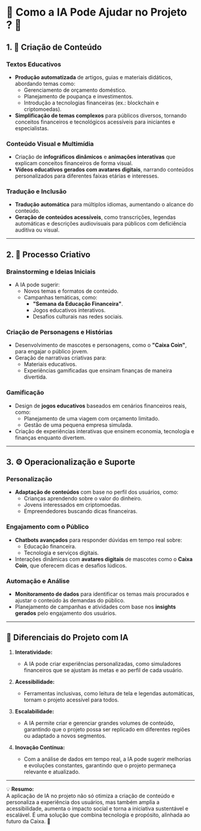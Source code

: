 # 🌟 Como a IA Pode Ajudar no Projeto ? 🌟  

## 1. 📝 Criação de Conteúdo  

### **Textos Educativos**  
- **Produção automatizada** de artigos, guias e materiais didáticos, abordando temas como:  
  - Gerenciamento de orçamento doméstico.  
  - Planejamento de poupança e investimentos.  
  - Introdução a tecnologias financeiras (ex.: blockchain e criptomoedas).  
- **Simplificação de temas complexos** para públicos diversos, tornando conceitos financeiros e tecnológicos acessíveis para iniciantes e especialistas.  

### **Conteúdo Visual e Multimídia**  
- Criação de **infográficos dinâmicos** e **animações interativas** que explicam conceitos financeiros de forma visual.  
- **Vídeos educativos gerados com avatares digitais**, narrando conteúdos personalizados para diferentes faixas etárias e interesses.  

### **Tradução e Inclusão**  
- **Tradução automática** para múltiplos idiomas, aumentando o alcance do conteúdo.  
- **Geração de conteúdos acessíveis**, como transcrições, legendas automáticas e descrições audiovisuais para públicos com deficiência auditiva ou visual.  

---

## 2. 🎨 Processo Criativo  

### **Brainstorming e Ideias Iniciais**  
- A IA pode sugerir:  
  - Novos temas e formatos de conteúdo.  
  - Campanhas temáticas, como:  
    - **\"Semana da Educação Financeira\"**.  
    - Jogos educativos interativos.  
    - Desafios culturais nas redes sociais.  

### **Criação de Personagens e Histórias**  
- Desenvolvimento de mascotes e personagens, como o **\"Caixa Coin\"**, para engajar o público jovem.  
- Geração de narrativas criativas para:  
  - Materiais educativos.  
  - Experiências gamificadas que ensinam finanças de maneira divertida.  

### **Gamificação**  
- Design de **jogos educativos** baseados em cenários financeiros reais, como:  
  - Planejamento de uma viagem com orçamento limitado.  
  - Gestão de uma pequena empresa simulada.  
- Criação de experiências interativas que ensinem economia, tecnologia e finanças enquanto divertem.  

---

## 3. ⚙️ Operacionalização e Suporte  

### **Personalização**  
- **Adaptação de conteúdos** com base no perfil dos usuários, como:  
  - Crianças aprendendo sobre o valor do dinheiro.  
  - Jovens interessados em criptomoedas.  
  - Empreendedores buscando dicas financeiras.  

### **Engajamento com o Público**  
- **Chatbots avançados** para responder dúvidas em tempo real sobre:  
  - Educação financeira.  
  - Tecnologia e serviços digitais.  
- Interações dinâmicas com **avatares digitais** de mascotes como o **Caixa Coin**, que oferecem dicas e desafios lúdicos.  

### **Automação e Análise**  
- **Monitoramento de dados** para identificar os temas mais procurados e ajustar o conteúdo às demandas do público.  
- Planejamento de campanhas e atividades com base nos **insights gerados** pelo engajamento dos usuários.  

---

## 🚀 Diferenciais do Projeto com IA  

1. **Interatividade:**  
   - A IA pode criar experiências personalizadas, como simuladores financeiros que se ajustam às metas e ao perfil de cada usuário.  

2. **Acessibilidade:**  
   - Ferramentas inclusivas, como leitura de tela e legendas automáticas, tornam o projeto acessível para todos.  

3. **Escalabilidade:**  
   - A IA permite criar e gerenciar grandes volumes de conteúdo, garantindo que o projeto possa ser replicado em diferentes regiões ou adaptado a novos segmentos.  

4. **Inovação Contínua:**  
   - Com a análise de dados em tempo real, a IA pode sugerir melhorias e evoluções constantes, garantindo que o projeto permaneça relevante e atualizado.  

---

💡 **Resumo:**  
A aplicação de IA no projeto não só otimiza a criação de conteúdo e personaliza a experiência dos usuários, mas também amplia a acessibilidade, aumenta o impacto social e torna a iniciativa sustentável e escalável. É uma solução que combina tecnologia e propósito, alinhada ao futuro da Caixa. 🌟
